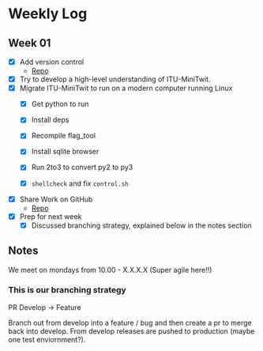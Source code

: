 # Weekly Log

## Week 01

- [X] Add version control
    - [Repo](https://github.com/heyjoakim/devops-21)
- [X] Try to develop a high-level understanding of ITU-MiniTwit.
- [X] Migrate ITU-MiniTwit to run on a modern computer running Linux
    - [X] Get python to run
    - [X] Install deps
    - [X] Recompile flag_tool
    - [X] Install sqlite browser
    - [x] Run 2to3 to convert py2 to py3
    - [x] `shellcheck` and fix `control.sh`


- [X] Share Work on GitHub
    - [Repo](https://github.com/heyjoakim/devops-21)
- [X] Prep for next week 
    - [X] Discussed branching strategy, explained below in the notes section

## Notes
We meet on mondays from 10.00 - X.X.X.X (Super agile here!!)

### This is our branching strategy
PR
Develop -> Feature

Branch out from develop into a feature / bug and then create a pr to merge back into develop. From develop releases are pushed to production (maybe one test enviornment?).
